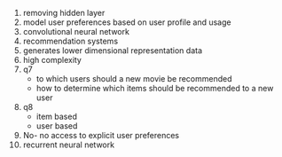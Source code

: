 1. removing hidden layer
2. model user preferences based on user profile and usage
3. convolutional neural network
4. recommendation systems
5. generates lower dimensional representation data
6. high complexity
7. q7
   - to which users should a new movie be recommended
   - how to determine which items should be recommended to a new user
8. q8
   - item based
   - user based
9. No- no access to explicit user preferences
10. recurrent neural network